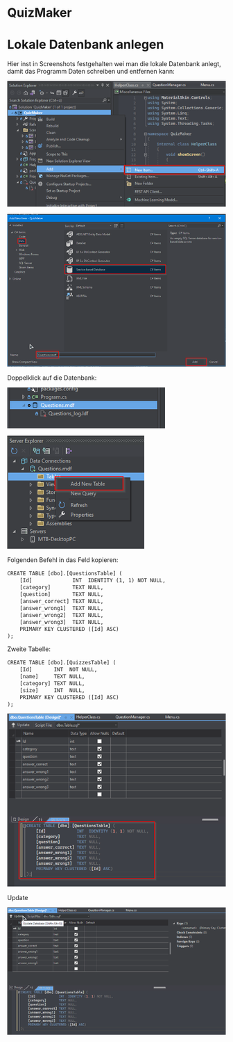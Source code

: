 # QuizMaker

# Lokale Datenbank anlegen

Hier inst in Screenshots festgehalten wei man die lokale Datenbank anlegt, damit das Programm Daten schreiben und entfernen kann:

![2023-07-06 14_27_20-](https://github.com/bluuo/QuizMaker/blob/117e5d6cebd0369387eba289968238f3a3050b11/misc/2023-07-06%2014_27_20-.png)

![2023-07-06 14_28_37-Window](https://github.com/bluuo/QuizMaker/blob/117e5d6cebd0369387eba289968238f3a3050b11/misc/2023-07-06%2014_28_37-Window.png)



Doppelklick auf die Datenbank:

![2023-07-06 14_29_16-Window](https://github.com/bluuo/QuizMaker/blob/117e5d6cebd0369387eba289968238f3a3050b11/misc/2023-07-06%2014_29_16-Window.png)

![2023-07-06 14_29_36-Window](https://github.com/bluuo/QuizMaker/blob/117e5d6cebd0369387eba289968238f3a3050b11/misc/2023-07-06%2014_29_36-Window.png)



Folgenden Befehl in das Feld kopieren:

```
CREATE TABLE [dbo].[QuestionsTable] (
    [Id]             INT  IDENTITY (1, 1) NOT NULL,
    [category]       TEXT NULL,
    [question]       TEXT NULL,
    [answer_correct] TEXT NULL,
    [answer_wrong1]  TEXT NULL,
    [answer_wrong2]  TEXT NULL,
    [answer_wrong3]  TEXT NULL,
    PRIMARY KEY CLUSTERED ([Id] ASC)
);
```
Zweite Tabelle:
```
CREATE TABLE [dbo].[QuizzesTable] (
    [Id]       INT  NOT NULL,
    [name]     TEXT NULL,
    [category] TEXT NULL,
    [size]     INT  NULL,
    PRIMARY KEY CLUSTERED ([Id] ASC)
);
```

![2023-07-06 14_32_44-Window](https://github.com/bluuo/QuizMaker/blob/117e5d6cebd0369387eba289968238f3a3050b11/misc/2023-07-06%2014_32_44-Window.png)

Update

![2023-07-06 14_33_19-Window](https://github.com/bluuo/QuizMaker/blob/117e5d6cebd0369387eba289968238f3a3050b11/misc/2023-07-06%2014_33_19-Window.png)
